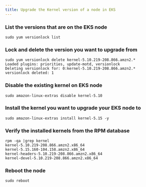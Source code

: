```yaml
---
title: Upgrade the Kernel version of a node in EKS
---
```


### List the versions that are on the EKS node
```
sudo yum versionlock list

```

### Lock and delete the version you want to upgrade from

```
sudo yum versionlock delete kernel-5.10.219-208.866.amzn2.*
Loaded plugins: priorities, update-motd, versionlock
Deleting versionlock for: 0:kernel-5.10.219-208.866.amzn2.*
versionlock deleted: 1

```

### Disable the existing kernel on EKS node

```
sudo amazon-linux-extras disable kernel-5.10

```

### Install the kernel you want to upgrade your EKS node to

```
sudo amazon-linux-extras install kernel-5.15 -y

```
### Verify the installed kernels from the RPM database

```
rpm -qa |grep kernel
kernel-5.10.219-208.866.amzn2.x86_64
kernel-5.15.160-104.158.amzn2.x86_64
kernel-headers-5.10.219-208.866.amzn2.x86_64
kernel-devel-5.10.219-208.866.amzn2.x86_64

```
### Reboot the node

```
sudo reboot

```